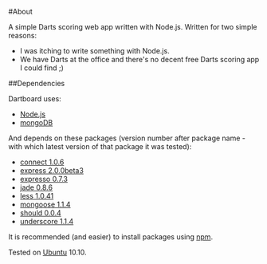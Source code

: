 #About

A simple Darts scoring web app written with Node.js. Written for two simple reasons:
* I was itching to write something with Node.js.
* We have Darts at the office and there's no decent free Darts scoring app I could find ;)

##Dependencies

Dartboard uses:

* [Node.js](http://nodejs.org/)
* [mongoDB](http://www.mongodb.org/)

And depends on these packages (version number after package name - with which latest version of that package it was tested):

* [connect 1.0.6](https://github.com/senchalabs/connect)
* [express 2.0.0beta3](http://expressjs.com/)
* [expresso 0.7.3](http://visionmedia.github.com/expresso/)
* [jade 0.8.6](http://jade-lang.com/)
* [less 1.0.41](http://lesscss.org/)
* [mongoose 1.1.4](http://mongoosejs.com/)
* [should 0.0.4](https://github.com/visionmedia/should.js)
* [underscore 1.1.4](http://documentcloud.github.com/underscore/)

It is recommended (and easier) to install packages using [npm](http://npmjs.org/).

Tested on [Ubuntu](http://www.ubuntu.com/) 10.10.
